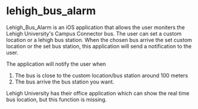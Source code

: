 # lehigh_bus_alarm

Lehigh_Bus_Alarm is an iOS application that allows the user moniters the Lehigh University's Campus Connector bus. 
The user can set a custom location or a lehigh bus station. When the chosen bus arrive the set custom location or the set bus station,
this application will send a notification to the user. 

The application will notify the user when

1. The bus is close to the custom location/bus station around 100 meters
2. The bus arrive the bus station you want. 

Lehigh University has their office application which can show the real time bus location, but this function is missing. 
